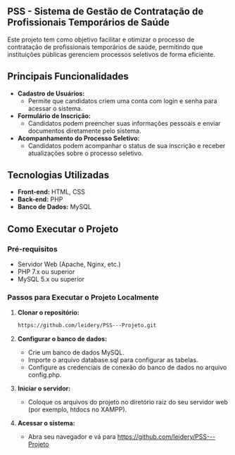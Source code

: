 ## PSS - Sistema de Gestão de Contratação de Profissionais Temporários de Saúde

Este projeto tem como objetivo facilitar e otimizar o processo de contratação de profissionais temporários de saúde, permitindo que instituições públicas gerenciem processos seletivos de forma eficiente.

## Principais Funcionalidades

* **Cadastro de Usuários:**
    * Permite que candidatos criem uma conta com login e senha para acessar o sistema.
* **Formulário de Inscrição:**
    * Candidatos podem preencher suas informações pessoais e enviar documentos diretamente pelo sistema.
* **Acompanhamento do Processo Seletivo:**
    * Candidatos podem acompanhar o status de sua inscrição e receber atualizações sobre o processo seletivo.

## Tecnologias Utilizadas

* **Front-end:** HTML, CSS
* **Back-end:** PHP
* **Banco de Dados:** MySQL

## Como Executar o Projeto

### Pré-requisitos

* Servidor Web (Apache, Nginx, etc.)
* PHP 7.x ou superior
* MySQL 5.x ou superior

### Passos para Executar o Projeto Localmente

1. **Clonar o repositório:**

   ```bash
   https://github.com/leidery/PSS---Projeto.git
   ```

2. **Configurar o banco de dados:**

   * Crie um banco de dados MySQL.
   * Importe o arquivo database.sql para configurar as tabelas.
   * Configure as credenciais de conexão do banco de dados no arquivo config.php.

3. **Iniciar o servidor:**

   * Coloque os arquivos do projeto no diretório raiz do seu servidor web (por exemplo, htdocs no XAMPP).

4. **Acessar o sistema:**

   * Abra seu navegador e vá para https://github.com/leidery/PSS---Projeto

